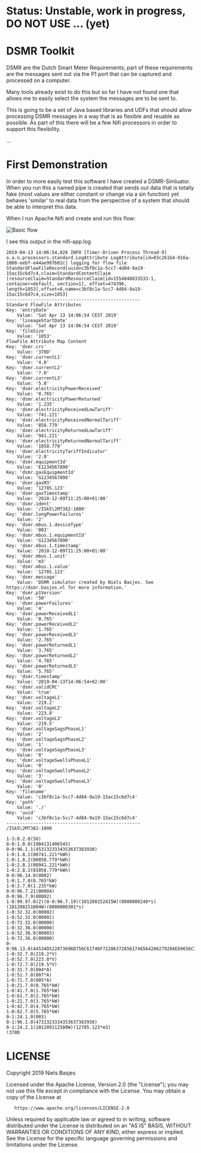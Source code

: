 Status: Unstable, work in progress, DO NOT USE ... (yet)
===

DSMR Toolkit
====
DSMR are the Dutch Smart Meter Requirements; part of these requirements are the messages sent out via the P1 port that can be captured and processed on a computer.

Many tools already exist to do this but so far I have not found one that allows me to easily select the system the messages are to be sent to.

This is going to be a set of Java based libraries and UDFs that should allow processing DSMR messages in a way that is as flexible and reuable as possible.
As part of this there will be a few Nifi processors in order to support this flexibility.
  
...

First Demonstration
====
In order to more easily test this software I have created a DSMR-Simluator.
When you run this a named pipe is created that sends out data that is totally fake (most values are either constant or change via a sin function) yet behaves 'similar' to real data from the perspective of a system that should be able to interpret this data.

When I run Apache Nifi and create and run this flow:

![Basic flow](SimpleNifiFLow.png)

I see this output in the nifi-app.log

    2019-04-13 14:06:54,026 INFO [Timer-Driven Process Thread-9] o.a.n.processors.standard.LogAttribute LogAttribute[id=03c261b4-016a-1000-eebf-e44ae997b02c] logging for flow file StandardFlowFileRecord[uuid=c3bf8c1a-5cc7-4d84-9a19-15ac15c6d7c4,claim=StandardContentClaim [resourceClaim=StandardResourceClaim[id=1554840833533-1, container=default, section=1], offset=474396, length=1053],offset=0,name=c3bf8c1a-5cc7-4d84-9a19-15ac15c6d7c4,size=1053]
    --------------------------------------------------
    Standard FlowFile Attributes
    Key: 'entryDate'
        Value: 'Sat Apr 13 14:06:54 CEST 2019'
    Key: 'lineageStartDate'
        Value: 'Sat Apr 13 14:06:54 CEST 2019'
    Key: 'fileSize'
        Value: '1053'
    FlowFile Attribute Map Content
    Key: 'dsmr.crc'
        Value: '370D'
    Key: 'dsmr.currentL1'
        Value: '4.0'
    Key: 'dsmr.currentL2'
        Value: '7.0'
    Key: 'dsmr.currentL3'
        Value: '5.0'
    Key: 'dsmr.electricityPowerReceived'
        Value: '0.765'
    Key: 'dsmr.electricityPowerReturned'
        Value: '1.235'
    Key: 'dsmr.electricityReceivedLowTariff'
        Value: '741.221'
    Key: 'dsmr.electricityReceivedNormalTariff'
        Value: '858.779'
    Key: 'dsmr.electricityReturnedLowTariff'
        Value: '941.221'
    Key: 'dsmr.electricityReturnedNormalTariff'
        Value: '1058.779'
    Key: 'dsmr.electricityTariffIndicator'
        Value: '2.0'
    Key: 'dsmr.equipmentId'
        Value: 'E1234567890'
    Key: 'dsmr.gasEquipmentId'
        Value: 'G1234567890'
    Key: 'dsmr.gasM3'
        Value: '12785.123'
    Key: 'dsmr.gasTimestamp'
        Value: '2010-12-09T11:25:00+01:00'
    Key: 'dsmr.ident'
        Value: '/ISk5\2MT382-1000'
    Key: 'dsmr.longPowerFailures'
        Value: '2'
    Key: 'dsmr.mbus.1.deviceType'
        Value: '003'
    Key: 'dsmr.mbus.1.equipmentId'
        Value: 'G1234567890'
    Key: 'dsmr.mbus.1.timestamp'
        Value: '2010-12-09T11:25:00+01:00'
    Key: 'dsmr.mbus.1.unit'
        Value: 'm3'
    Key: 'dsmr.mbus.1.value'
        Value: '12785.123'
    Key: 'dsmr.message'
        Value: 'DSMR simulator created by Niels Basjes. See https://dsmr.basjes.nl for more information.'
    Key: 'dsmr.p1Version'
        Value: '50'
    Key: 'dsmr.powerFailures'
        Value: '4'
    Key: 'dsmr.powerReceivedL1'
        Value: '0.765'
    Key: 'dsmr.powerReceivedL2'
        Value: '1.765'
    Key: 'dsmr.powerReceivedL3'
        Value: '2.765'
    Key: 'dsmr.powerReturnedL1'
        Value: '3.765'
    Key: 'dsmr.powerReturnedL2'
        Value: '4.765'
    Key: 'dsmr.powerReturnedL3'
        Value: '5.765'
    Key: 'dsmr.timestamp'
        Value: '2019-04-13T14:06:54+02:00'
    Key: 'dsmr.validCRC'
        Value: 'true'
    Key: 'dsmr.voltageL1'
        Value: '219.2'
    Key: 'dsmr.voltageL2'
        Value: '223.8'
    Key: 'dsmr.voltageL3'
        Value: '219.5'
    Key: 'dsmr.voltageSagsPhaseL1'
        Value: '2'
    Key: 'dsmr.voltageSagsPhaseL2'
        Value: '1'
    Key: 'dsmr.voltageSagsPhaseL3'
        Value: '0'
    Key: 'dsmr.voltageSwellsPhaseL1'
        Value: '0'
    Key: 'dsmr.voltageSwellsPhaseL2'
        Value: '3'
    Key: 'dsmr.voltageSwellsPhaseL3'
        Value: '0'
    Key: 'filename'
        Value: 'c3bf8c1a-5cc7-4d84-9a19-15ac15c6d7c4'
    Key: 'path'
        Value: './'
    Key: 'uuid'
        Value: 'c3bf8c1a-5cc7-4d84-9a19-15ac15c6d7c4'
    --------------------------------------------------
    /ISk5\2MT382-1000
    
    1-3:0.2.8(50)
    0-0:1.0.0(190413140654S)
    0-0:96.1.1(4531323334353637383930)
    1-0:1.8.1(00741.221*kWh)
    1-0:1.8.2(00858.779*kWh)
    1-0:2.8.1(00941.221*kWh)
    1-0:2.8.2(01058.779*kWh)
    0-0:96.14.0(0002)
    1-0:1.7.0(0.765*kW)
    1-0:2.7.0(1.235*kW)
    0-0:96.7.21(00004)
    0-0:96.7.9(00002)
    1-0:99.97.0(2)(0-0:96.7.19)(101208152415W)(0000000240*s)(101208151004W)(0000000301*s)
    1-0:32.32.0(00002)
    1-0:52.32.0(00001)
    1-0:72.32.0(00000)
    1-0:32.36.0(00000)
    1-0:52.36.0(00003)
    1-0:72.36.0(00000)
    0-0:96.13.0(44534D522073696D756C61746F722063726561746564206279204E69656C73204261736A65732E205365652068747470733A2F2F64736D722E6261736A65732E6E6C20666F72206D6F726520696E666F726D6174696F6E2E)
    1-0:32.7.0(219.2*V)
    1-0:52.7.0(223.8*V)
    1-0:72.7.0(219.5*V)
    1-0:31.7.0(004*A)
    1-0:51.7.0(007*A)
    1-0:71.7.0(005*A)
    1-0:21.7.0(0.765*kW)
    1-0:41.7.0(1.765*kW)
    1-0:61.7.0(2.765*kW)
    1-0:22.7.0(3.765*kW)
    1-0:42.7.0(4.765*kW)
    1-0:62.7.0(5.765*kW)
    0-1:24.1.0(003)
    0-1:96.1.0(4731323334353637383930)
    0-1:24.2.1(101209112500W)(12785.123*m3)
    !370D




LICENSE
===

   Copyright 2019 Niels Basjes

   Licensed under the Apache License, Version 2.0 (the "License");
   you may not use this file except in compliance with the License.
   You may obtain a copy of the License at

       https://www.apache.org/licenses/LICENSE-2.0

   Unless required by applicable law or agreed to in writing, software
   distributed under the License is distributed on an "AS IS" BASIS,
   WITHOUT WARRANTIES OR CONDITIONS OF ANY KIND, either express or implied.
   See the License for the specific language governing permissions and
   limitations under the License.
